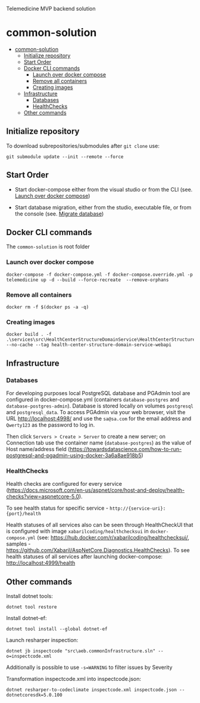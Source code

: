 Telemedicine MVP backend solution


# common-solution

- [common-solution](#common-solution)
  - [Initialize repository](#initialize-repository)
  - [Start Order](#start-order)
  - [Docker CLI commands](#docker-cli-commands)
    - [Launch over docker compose](#launch-over-docker-compose)
    - [Remove all containers](#remove-all-containers)
    - [Creating images](#creating-images)
  - [Infrastructure](#infrastructure)
    - [Databases](#databases)
    - [HealthChecks](#healthchecks)
  - [Other commands](#other-commands)

## Initialize repository

To download subrepositories/submodules after `git clone` use:

```batchfile
git submodule update --init --remote --force
```

## Start Order

- Start docker-compose either from the visual studio or from the CLI (see. [Launch over docker compose](#launch-over-docker-compose))

- Start database migration, either from the studio, executable file, or from the console (see. [Migrate database](#migrate-Migration-Database))

## Docker CLI commands

The `common-solution` is root folder

### Launch over docker compose

```batchfile
docker-compose -f docker-compose.yml -f docker-compose.override.yml -p telemedicine up -d --build --force-recreate  --remove-orphans
```

### Remove all containers

```batchfile
docker rm -f $(docker ps -a -q)
```

### Creating images

```batchfile
docker build . -f .\services\src\HealthCenterStructureDomainService\HealthCenterStructureDomainService.WebApi\Dockerfile --no-cache --tag health-center-structure-domain-service-webapi
```

## Infrastructure

### Databases

For developing purposes local PostgreSQL database and PGAdmin tool are configured in docker-compose.yml (containers `database-postgres` and `database-postgres-admin`).
Database is stored locally on volumes `postgresql` and `postgresql_data`.
To access PGAdmin via your web browser, visit the URL <http://localhost:4998/> and use the `sa@sa.com` for the email address and `Qwerty123` as the password to log in.

Then click `Servers > Create > Server` to create a new server; on Connection tab use the container name (`database-postgres`) as the value of Host name/address field (<https://towardsdatascience.com/how-to-run-postgresql-and-pgadmin-using-docker-3a6a8ae918b5>)

### HealthChecks

Health checks are configured for every service (<https://docs.microsoft.com/en-us/aspnet/core/host-and-deploy/health-checks?view=aspnetcore-5.0>).

To see health status for specific service - `http://{service-uri}:{port}/health`

Health statuses of all services also can be seen through HealthCheckUI that is configured with image `xabarilcoding/healthchecksui` in `docker-compose.yml`
(see: <https://hub.docker.com/r/xabarilcoding/healthchecksui/>, samples - <https://github.com/Xabaril/AspNetCore.Diagnostics.HealthChecks>).
To see health statuses of all services after launching docker-compose: <http://localhost:4999/health>

## Other commands

Install dotnet tools:

```batchfile
dotnet tool restore
```

Install dotnet-ef:

```batchfile
dotnet tool install --global dotnet-ef
```

Launch resharper inspection:

```batchfile
dotnet jb inspectcode "src\aeb.commonInfrastructure.sln" --o=inspectcode.xml
```

Additionally is possible to use `-s=WARNING` to filter issues by Severity

Transformation inspectcode.xml into inspectcode.json:

```batchfile
dotnet resharper-to-codeclimate inspectcode.xml inspectcode.json --dotnetcoresdk=5.0.100
```
